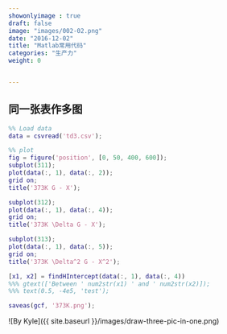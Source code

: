 ```yaml
---
showonlyimage : true
draft: false
image: "images/002-02.png"
date: "2016-12-02"
title: "Matlab常用代码"
categories: "生产力"
weight: 0


---
```

<!--more-->

## 同一张表作多图
``` matlab
%% Load data
data = csvread('td3.csv');

%% plot
fig = figure('position', [0, 50, 400, 600]);
subplot(311);
plot(data(:, 1), data(:, 2));
grid on;
title('373K G - X');

subplot(312);
plot(data(:, 1), data(:, 4));
grid on;
title('373K \Delta G - X');

subplot(313);
plot(data(:, 1), data(:, 5));
grid on;
title('373K \Delta^2 G - X^2');

[x1, x2] = findHIntercept(data(:, 1), data(:, 4))
%%% gtext(['Between ' num2str(x1) ' and ' num2str(x2)]);
%%% text(0.5, -4e5, 'test');

saveas(gcf, '373K.png');

```
![By Kyle]({{ site.baseurl }}/images/draw-three-pic-in-one.png)
